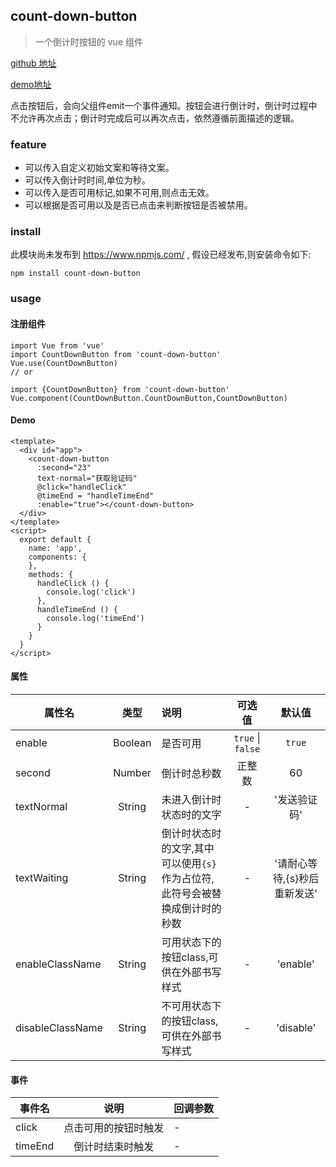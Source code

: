 ## count-down-button
> 一个倒计时按钮的 vue 组件

[github 地址](https://github.com/liCat/count-down-button)

[demo地址](https://licat.github.io/count-down-button/example/index.html)

点击按钮后，会向父组件emit一个事件通知。按钮会进行倒计时，倒计时过程中不允许再次点击；倒计时完成后可以再次点击，依然遵循前面描述的逻辑。

### feature

* 可以传入自定义初始文案和等待文案。
* 可以传入倒计时时间,单位为秒。
* 可以传入是否可用标记,如果不可用,则点击无效。
* 可以根据是否可用以及是否已点击来判断按钮是否被禁用。


### install

此模块尚未发布到 https://www.npmjs.com/ , 假设已经发布,则安装命令如下:
```
npm install count-down-button
```
### usage

#### 注册组件
```
import Vue from 'vue'
import CountDownButton from 'count-down-button'
Vue.use(CountDownButton)
// or

import {CountDownButton} from 'count-down-button'
Vue.component(CountDownButton.CountDownButton,CountDownButton)

```

#### Demo
```
<template>
  <div id="app">
    <count-down-button
      :second="23"
      text-normal="获取验证码"
      @click="handleClick"
      @timeEnd = "handleTimeEnd"
      :enable="true"></count-down-button>
  </div>
</template>
<script>
  export default {
    name: 'app',
    components: {
    },
    methods: {
      handleClick () {
        console.log('click')
      },
      handleTimeEnd () {
        console.log('timeEnd')
      }
    }
  }
</script>
```
#### 属性

| 属性名         | 类型      | 说明  | 可选值| 默认值 |
| ------------- |:---------:| :----------| :-----:|:-----:|
| enable      | Boolean     | 是否可用 |`true` \| `false` | `true` |
| second      | Number      |倒计时总秒数  | 正整数 | 60 |
| textNormal  | String      | 未进入倒计时状态时的文字| -  | '发送验证码' |
| textWaiting | String      |  倒计时状态时的文字,其中可以使用`{s}`作为占位符,此符号会被替换成倒计时的秒数| -  | '请耐心等待,{s}秒后重新发送' |
| enableClassName | String     | 可用状态下的按钮class,可供在外部书写样式 | - | 'enable' |
| disableClassName | String     | 不可用状态下的按钮class,可供在外部书写样式 | - | 'disable' |


#### 事件

| 事件名         | 说明      | 回调参数 |
| ------------- |:---------:| :----------|
| click      |  点击可用的按钮时触发  | - |
| timeEnd    |  倒计时结束时触发      | - |
